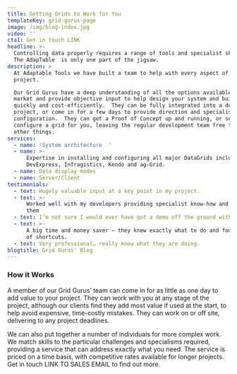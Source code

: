 ```yaml
---
title: Getting Grids to Work for You
templateKey: grid-gurus-page
image: /img/blog-index.jpg
video: ''
cta1: Get in touch LINK
headline: >-
  Controlling data properly requires a range of tools and specialist skills. 
  The AdapTable  is only one part of the jigsaw.
description: >
  At Adaptable Tools we have built a team to help with every aspect of your data
  project. 

  Our Grid Gurus have a deep understanding of all the options available in the
  market and provide objective input to help design your system and build it
  quickly and cost-efficiently.  They can be fully integrated into a development
  project, or come in for a few days to provide direction and specialist
  configuration.  They can get a Proof of Concept up and running, or set up and
  configure a grid for you, leaving the regular development team free to do
  other things.
services:
  - name: 'System architecture  '
  - name: >-
      Expertise in installing and configuring all major DataGrids including
      DevExpress, Infragistics, Kendo and ag-Grid.
  - name: Data display modes
  - name: Server/Client
testimonials:
  - text: Hugely valuable input at a key point in my project.
  - text: >-
      Worked well with my developers providing specialist know-how and training
      them
  - text: I’m not sure I would ever have got a demo off the ground without them
  - text: >-
      A big time and money saver – they knew exactly what to do and found lots
      of shortcuts.
  - text: Very professional… really know what they are doing.
blogtitle: Grid Gurus' Blog
---
```


### How it Works

A member of our Grid Gurus’ team can come in for as little as one day to add value to your project. They can work with you at any stage of the project, although our clients find they add most value if used at the start, to help avoid expensive, time-costly mistakes. They can work on or off site, delivering to any project deadlines.

We can also put together a number of individuals for more complex work. We match skills to the particular challenges and specialisms required, providing a service that can address exactly what you need. The service is priced on a time basis, with competitive rates available for longer projects. Get in touch LINK TO SALES EMAIL to find out more.
